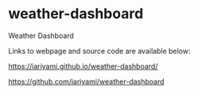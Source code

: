 # weather-dashboard

Weather Dashboard

Links to webpage and source code are available below:

https://iariyami.github.io/weather-dashboard/

https://github.com/iariyami/weather-dashboard

